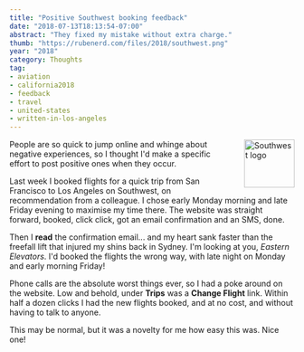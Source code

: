 ```yaml
---
title: "Positive Southwest booking feedback"
date: "2018-07-13T18:13:54-07:00"
abstract: "They fixed my mistake without extra charge."
thumb: "https://rubenerd.com/files/2018/southwest.png"
year: "2018"
category: Thoughts
tag:
- aviation
- california2018
- feedback
- travel
- united-states
- written-in-los-angeles
---
```

<p><img src="https://rubenerd.com/files/2018/southwest.png" alt="Southwest logo" style="width:89px; height:85px; float:right; margin:0 0 1em 2em" /></p>

People are so quick to jump online and whinge about negative experiences, so I thought I'd make a specific effort to post positive ones when they occur. 

Last week I booked flights for a quick trip from San Francisco to Los Angeles on Southwest, on recommendation from a colleague. I chose early Monday morning and late Friday evening to maximise my time there. The website was straight forward, booked, click click, got an email confirmation and an SMS, done.

Then I **read** the confirmation email... and my heart sank faster than the freefall lift that injured my shins back in Sydney. I'm looking at you, *Eastern Elevators*. I'd booked the flights the wrong way, with late night on Monday and early morning Friday!

Phone calls are the absolute worst things ever, so I had a poke around on the website. Low and behold, under **Trips** was a **Change Flight** link. Within half a dozen clicks I had the new flights booked, and at no cost, and without having to talk to anyone.

This may be normal, but it was a novelty for me how easy this was. Nice one!


